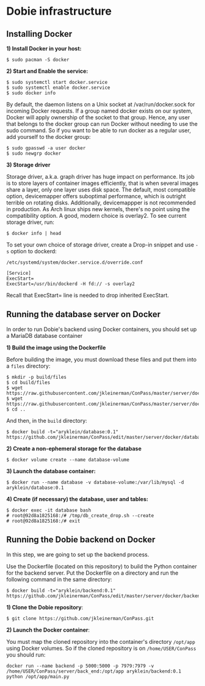 Dobie infrastructure
====================

Installing Docker
-----------------

**1) Install Docker in your host:**

```
$ sudo pacman -S docker

```

**2) Start and Enable the service:**


```
$ sudo systemctl start docker.service
$ sudo systemctl enable docker.service
$ sudo docker info
```

By default, the daemon listens on a Unix socket at /var/run/docker.sock for incoming Docker requests.
If a group named docker exists on our system, Docker will apply ownership of the socket to that group.
Hence, any user that belongs to the docker group can run Docker without needing to use the sudo command.
So if you want to be able to run docker as a regular user, add yourself to the docker group:


```
$ sudo gpasswd -a user docker
$ sudo newgrp docker
```


**3) Storage driver**

Storage driver, a.k.a. graph driver has huge impact on performance. Its job is to store layers of container
images efficiently, that is when several images share a layer, only one layer uses disk space. The default,
most compatible option, devicemapper offers suboptimal performance, which is outright terrible on rotating disks.
Additionally, devicemappper is not recommended in production. As Arch linux ships new kernels, there's no point
using the compatibility option. A good, modern choice is overlay2. To see current storage driver, run:


```
$ docker info | head
```

To set your own choice of storage driver, create a Drop-in snippet and use `-s` option to dockerd:

```
/etc/systemd/system/docker.service.d/override.conf

[Service]
ExecStart=
ExecStart=/usr/bin/dockerd -H fd:// -s overlay2
```

Recall that ExecStart= line is needed to drop inherited ExecStart.


Running the database server on Docker
-------------------------------------

In order to run Dobie's backend using Docker containers, you should set up a MariaDB database container

**1) Build the image using the Dockerfile**

Before building the image, you must download these files and put them into a `files` directory:

```
$ mkdir -p build/files
$ cd build/files
$ wget https://raw.githubusercontent.com/jkleinerman/ConPass/master/server/docker/database/files/db_create_drop.sh
$ wget https://raw.githubusercontent.com/jkleinerman/ConPass/master/server/docker/database/files/db_schema.sql
$ cd ..
```

And then, in the `build` directory:

```
$ docker build -t="aryklein/database:0.1" https://github.com/jkleinerman/ConPass/edit/master/server/docker/database/Dockerfile
```

**2) Create a non-ephemeral storage for the database**

```
$ docker volume create --name database-volume
```

**3) Launch the database container:**

```
$ docker run --name database -v database-volume:/var/lib/mysql -d aryklein/database:0.1
```

**4) Create (if necessary) the database, user and tables:**

```
$ docker exec -it database bash
# root@92d8a1825168:/# /tmp/db_create_drop.sh --create
# root@92d8a1825168:/# exit
```

Running the Dobie backend on Docker
-----------------------------------

In this step, we are going to set up the backend process.


Use the Dockerfile (located on this repository) to build the Python container for the backend server.
Put the Dockerfile on a directory and run the following command in the same directory:

```
$ docker build -t="aryklein/backend:0.1" https://github.com/jkleinerman/ConPass/edit/master/server/docker/backend/Dockerfile
```

**1) Clone the Dobie repository**:

```
$ git clone https://github.com/jkleinerman/ConPass.git
```

**2) Launch the Docker container**:

You must map the cloned repository into the container's directory `/opt/app` using Docker volumes. So if the cloned repository is on `/home/USER/ConPass` you should run:

```
docker run --name backend -p 5000:5000 -p 7979:7979 -v /home/USER/ConPass/server/back_end:/opt/app aryklein/backend:0.1 python /opt/app/main.py
```
